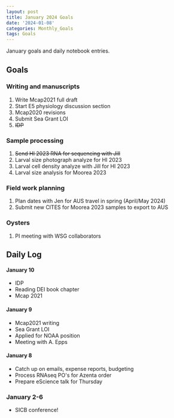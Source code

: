 ```yaml
---
layout: post
title: January 2024 Goals
date: '2024-01-08'
categories: Monthly_Goals
tags: Goals
---
```

January goals and daily notebook entries. 

## Goals  

### Writing and manuscripts 
              
1. Write Mcap2021 full draft
2. Start E5 physiology discussion section
3. Mcap2020 revisions
4. Submit Sea Grant LOI
5. ~~IDP~~

### Sample processing

1. ~~Send HI 2023 RNA for sequencing with Jill~~
2. Larval size photograph analyze for HI 2023 
3. Larval cell density analyze with Jill for HI 2023
4. Larval size analysis for Moorea 2023

### Field work planning

1. Plan dates with Jen for AUS travel in spring (April/May 2024) 
2. Submit new CITES for Moorea 2023 samples to export to AUS 

### Oysters 

1. PI meeting with WSG collaborators

## **Daily Log**   

#### January 10 

- IDP 
- Reading DEI book chapter
- Mcap 2021

#### January 9 

- Mcap2021 writing
- Sea Grant LOI
- Applied for NOAA position
- Meeting with A. Epps 

#### January 8 

- Catch up on emails, expense reports, budgeting 
- Process RNAseq PO's for Azenta order 
- Prepare eScience talk for Thursday 

### January 2-6

- SICB conference!
